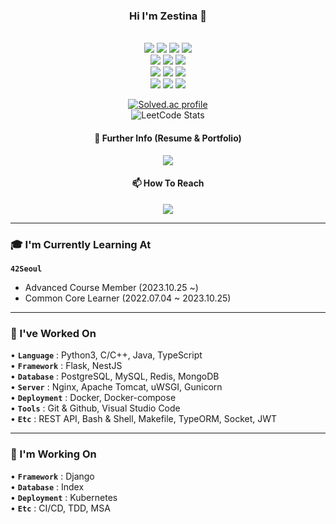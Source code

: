 
<!--
**OZestina/OZestina** is a ✨ _special_ ✨ repository because its `README.md` (this file) appears on your GitHub profile.

Here are some ideas to get you started:

- 🔭 I’m currently working on ...
- 🌱 I’m currently learning ...
- 👯 I’m looking to collaborate on ...
- 🤔 I’m looking for help with ...
- 💬 Ask me about ...
- 📫 How to reach me: ...
- 😄 Pronouns: ...
- ⚡ Fun fact: ...
-->


<div align="center">

### Hi I'm Zestina 👋
<br>

<img src="https://img.shields.io/badge/C-A8B9CC?style=flat-square&logo=C&logoColor=white"/>
<img src="https://img.shields.io/badge/C++-00599C?style=flat-square&logo=C%2B%2B&logoColor=white"/>
<img src="https://img.shields.io/badge/Python-3776AB?style=flat-square&logo=Python&logoColor=white"/>
<img src="https://img.shields.io/badge/Docker-2496ED?style=flat-square&logo=Docker&logoColor=white"/>
<br>
<img src="https://img.shields.io/badge/TypeScript-F7DF1E?style=flat-square&logo=TypeScript&logoColor=white"/>
<img src="https://img.shields.io/badge/NestJS-E0234E?style=flat-square&logo=NestJS&logoColor=white"/>
<img src="https://img.shields.io/badge/PostgreSQL-4169E1?style=flat-square&logo=PostgreSQL&logoColor=white"/>
<br>
<img src="https://img.shields.io/badge/MySQL-FF9500?style=flat-square&logo=MySQL&logoColor=white"/>
<img src="https://img.shields.io/badge/Redis-9B111E?style=flat-square&logo=Redis&logoColor=white"/>
<img src="https://img.shields.io/badge/MongoDB-008000?style=flat-square&logo=MongoDB&logoColor=white"/>
<br>
<img src="https://img.shields.io/badge/Visual Studio Code-007ACC?style=flat-square&logo=Visual Studio Code&logoColor=white"/>
<img src="https://img.shields.io/badge/Slack-4A154B?style=flat-square&logo=Slack&logoColor=white"/>
<img src="https://img.shields.io/badge/Github-181717?style=flat-square&logo=Github&logoColor=white"/>
<br>

[![Solved.ac profile](http://mazassumnida.wtf/api/v2/generate_badge?boj=zestina)](https://solved.ac/zestina)
<br>
![LeetCode Stats](https://leetcard.jacoblin.cool/zestina?theme=dark&font=Recursive&ext=heatmap)

#### 🔎   Further Info (Resume & Portfolio)
<a href="https://drive.google.com/drive/folders/1VoH377lySTNS5mSxhE--racmoqJEu9os?usp=drive_link">
  <img src="https://img.shields.io/badge/Google%20Drive-008000?style=flat-square&logo=GoogleDrive&logoColor=white"/>
</a>

#### 📫   How To Reach
<a href="mailto:zestina.oh@gmail.com">
  <img src="https://img.shields.io/badge/Gmail-D14836?style=flat-square&logo=Gmail&logoColor=white"/>
</a>

---
<div align="left">

### 🎓   I'm Currently Learning At
 **```42Seoul```**
<br>
 - Advanced Course Member (2023.10.25 ~)
 - Common Core Learner (2022.07.04 ~ 2023.10.25)


---

### 🔭   I've Worked On
• **```Language```** : Python3, C/C++, Java, TypeScript
<br>
• **```Framework```** : Flask, NestJS
<br>
• **```Database```** : PostgreSQL, MySQL, Redis, MongoDB
<br>
• **```Server```** : Nginx, Apache Tomcat, uWSGI, Gunicorn
<br>
• **```Deployment```** : Docker, Docker-compose
<br>
• **```Tools```** : Git & Github, Visual Studio Code
<br>
• **```Etc```** : REST API, Bash & Shell, Makefile, TypeORM, Socket, JWT
<br>

---

### 🌱   I'm Working On
• **```Framework```** : Django
<br>
• **```Database```** : Index
<br>
• **```Deployment```** : Kubernetes
<br>
• **```Etc```** : CI/CD, TDD, MSA
<br>

